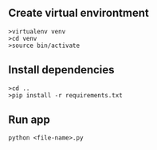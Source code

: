 ## Create virtual environtment

```
>virtualenv venv
>cd venv
>source bin/activate
```

## Install dependencies
```
>cd ..
>pip install -r requirements.txt
```

## Run app
```
python <file-name>.py
```
